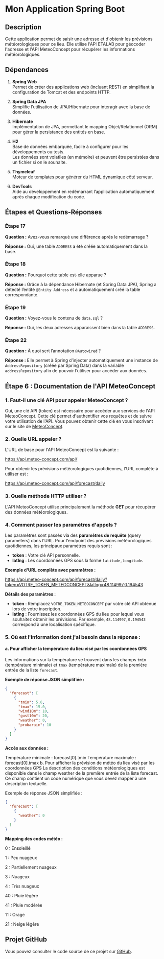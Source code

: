# Mon Application Spring Boot

## Description

Cette application permet de saisir une adresse et d'obtenir les prévisions météorologiques pour ce lieu. Elle utilise l'API ETALAB pour géocoder l'adresse et l'API MeteoConcept pour récupérer les informations météorologiques.

## Dépendances

1. **Spring Web**  
   Permet de créer des applications web (incluant REST) en simplifiant la configuration de Tomcat et des endpoints HTTP.

2. **Spring Data JPA**  
   Simplifie l’utilisation de JPA/Hibernate pour interagir avec la base de données.

3. **Hibernate**  
   Implémentation de JPA, permettant le mapping Objet/Relationnel (ORM) pour gérer la persistance des entités en base.

4. **H2**  
   Base de données embarquée, facile à configurer pour les développements ou tests.  
   Les données sont volatiles (en mémoire) et peuvent être persistées dans un fichier si on le souhaite.

5. **Thymeleaf**  
   Moteur de templates pour générer du HTML dynamique côté serveur.

6. **DevTools**  
   Aide au développement en redémarrant l’application automatiquement après chaque modification du code.

## Étapes et Questions-Réponses

### Étape 17

**Question :** Avez-vous remarqué une différence après le redémarrage ?

**Réponse :** Oui, une table `ADDRESS` a été créée automatiquement dans la base.

### Étape 18

**Question :** Pourquoi cette table est-elle apparue ?

**Réponse :** Grâce à la dépendance Hibernate (et Spring Data JPA), Spring a détecté l’entité `@Entity Address` et a automatiquement créé la table correspondante.

### Étape 19

**Question :** Voyez-vous le contenu de `data.sql` ?

**Réponse :** Oui, les deux adresses apparaissent bien dans la table `ADDRESS`.

### Étape 22

**Question :** À quoi sert l’annotation `@Autowired` ?

**Réponse :** Elle permet à Spring d’injecter automatiquement une instance de `AddressRepository` (créée par Spring Data) dans la variable `addressRepository` afin de pouvoir l’utiliser pour accéder aux données.

## Étape 6 : Documentation de l'API MeteoConcept

### 1. Faut-il une clé API pour appeler MeteoConcept ?

Oui, une clé API (token) est nécessaire pour accéder aux services de l'API MeteoConcept. Cette clé permet d'authentifier vos requêtes et de suivre votre utilisation de l'API. Vous pouvez obtenir cette clé en vous inscrivant sur le site de [MeteoConcept](https://www.meteo-concept.com/).

### 2. Quelle URL appeler ?

L'URL de base pour l'API MeteoConcept est la suivante :

https://api.meteo-concept.com/api/


Pour obtenir les prévisions météorologiques quotidiennes, l'URL complète à utiliser est :

https://api.meteo-concept.com/api/forecast/daily


### 3. Quelle méthode HTTP utiliser ?

L'API MeteoConcept utilise principalement la méthode **GET** pour récupérer des données météorologiques.

### 4. Comment passer les paramètres d'appels ?

Les paramètres sont passés via des **paramètres de requête** (query parameters) dans l'URL. Pour l'endpoint des prévisions météorologiques quotidiennes, les principaux paramètres requis sont :

- **token** : Votre clé API personnelle.
- **latlng** : Les coordonnées GPS sous la forme `latitude,longitude`.

**Exemple d'URL complète avec paramètres :**

https://api.meteo-concept.com/api/forecast/daily?token=VOTRE_TOKEN_METEOCONCEPT&latlng=48.114997,0.194543


**Détails des paramètres :**

- **token** : Remplacez `VOTRE_TOKEN_METEOCONCEPT` par votre clé API obtenue lors de votre inscription.
- **latlng** : Fournissez les coordonnées GPS du lieu pour lequel vous souhaitez obtenir les prévisions. Par exemple, `48.114997,0.194543` correspond à une localisation spécifique.

### 5. Où est l'information dont j'ai besoin dans la réponse :

#### a. Pour afficher la température du lieu visé par les coordonnées GPS

Les informations sur la température se trouvent dans les champs `tmin` (température minimale) et `tmax` (température maximale) de la première entrée de la liste `forecast`.

**Exemple de réponse JSON simplifiée :**

```json
{
  "forecast": [
    {
      "tmin": 5.0,
      "tmax": 15.0,
      "wind10m": 10,
      "gust10m": 20,
      "weather": 0,
      "probarain": 10
    }
  ]
}
```

**Accès aux données :**

Température minimale : forecast[0].tmin
Température maximale : forecast[0].tmax
b. Pour afficher la prévision de météo du lieu visé par les coordonnées GPS
La description des conditions météorologiques est disponible dans le champ weather de la première entrée de la liste forecast. Ce champ contient un code numérique que vous devez mapper à une description textuelle.

Exemple de réponse JSON simplifiée :

```json
{
  "forecast": [
    {
      "weather": 0
    }
  ]
}
````

**Mapping des codes météo :**

0 : Ensoleillé

1 : Peu nuageux

2 : Partiellement nuageux

3 : Nuageux

4 : Très nuageux

40 : Pluie légère

41 : Pluie modérée

11 : Orage

21 : Neige légère

## Projet GitHub

Vous pouvez consulter le code source de ce projet sur [GitHub](https://github.com/MrChahine/TP3).

